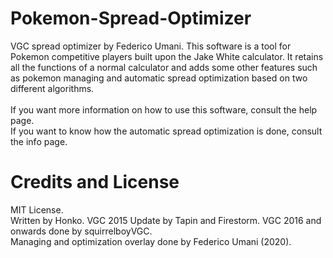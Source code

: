 # Pokemon-Spread-Optimizer
VGC spread optimizer by Federico Umani. This software is a tool for Pokemon competitive players built upon the Jake White calculator. It retains all the functions of a normal calculator and adds some other features such as pokemon managing and automatic spread optimization based on two different algorithms.<br><br>
If you want more information on how to use this software, consult the help page.<br>
If you want to know how the automatic spread optimization is done, consult the info page.

# Credits and License
MIT License.<br>
Written by Honko. VGC 2015 Update by Tapin and Firestorm. VGC 2016 and onwards done by squirrelboyVGC.<br>
Managing and optimization overlay done by Federico Umani (2020).
